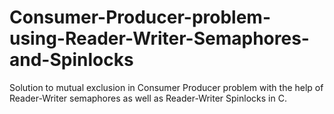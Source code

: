 # Consumer-Producer-problem-using-Reader-Writer-Semaphores-and-Spinlocks
Solution to mutual exclusion in Consumer Producer problem with the help of Reader-Writer semaphores as well as Reader-Writer Spinlocks in C.
